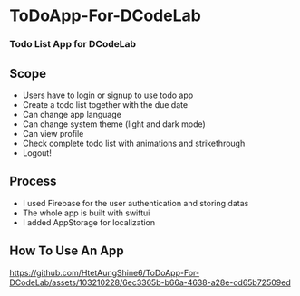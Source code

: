 # ToDoApp-For-DCodeLab
### Todo List App for DCodeLab

## Scope
- Users have to login or signup to use todo app
- Create a todo list together with the due date
- Can change app language
- Can change system theme (light and dark mode)
- Can view profile
- Check complete todo list with animations and strikethrough
- Logout!

## Process
- I used Firebase for the user authentication and storing datas
- The whole app is built with swiftui
- I added AppStorage for localization

## How To Use An App
https://github.com/HtetAungShine6/ToDoApp-For-DCodeLab/assets/103210228/6ec3365b-b66a-4638-a28e-cd65b72509ed
